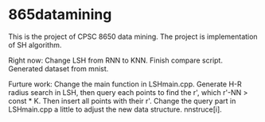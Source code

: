 # 865datamining

This is the project of CPSC 8650 data mining. The project is implementation of SH algorithm.


Right now: Change LSH from RNN to KNN. Finish compare script. Generated dataset from mnist.

Furture work: Change the main function in LSHmain.cpp. Generate H-R radius search in LSH, then query each points to find the r', which r'-NN > const * K. Then insert all points with their r'. Change the query part in LSHmain.cpp a little to adjust the new data structure. 
nnstruce[i].

